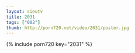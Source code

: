 ```yaml
--- 
layout: sieutv
title: 2031
tags: ["002"]
thumb: http://porn720.net/video/2031/poster.jpg
---
```

{% include porn720 key="2031" %} 
